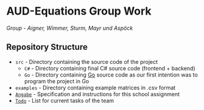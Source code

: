 # AUD-Equations Group Work

*Group - Aigner, Wimmer, Sturm, Mayr und Aspöck*

## Repository Structure

* `src` - Directory containing the source code of the project
  * `C#` - Directory containing final C# source code (frontend + backend)
  * `Go` - Directory containing [Go](https://go.dev/) source code as our first intention was to program the project in Go
* `examples` - Directory containing example matrices in .csv format
* [`Angabe`](3q4t10n5.pdf) - Specification and instructions for this school assignment
* [`Todo`](TODO.md) - List for current tasks of the team
